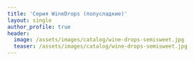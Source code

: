 ```yaml
---
title: 'Серия WineDrops (полусладкие)'
layout: single
author_profile: true
header:
  image: /assets/images/catalog/wine-drops-semisweet.jpg
  teaser: /assets/images/catalog/wine-drops-semisweet.jpg
---
```

